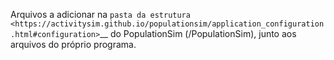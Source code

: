 Arquivos a adicionar na `pasta da estrutura <https://activitysim.github.io/populationsim/application_configuration.html#configuration>`__ do PopulationSim (/PopulationSim), junto aos arquivos do próprio programa.
